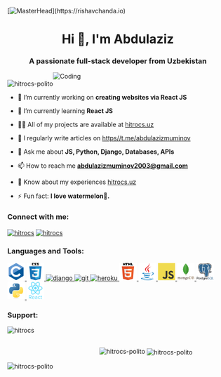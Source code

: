 [![MasterHead](https://1.bp.blogspot.com/-7A4WynwLsM...)](https://rishavchanda.io)

<h1 align="center">Hi 👋, I'm Abdulaziz</h1>
<h3 align="center">A passionate full-stack developer from Uzbekistan</h3>
<img align="right" alt="Coding" width="400" src="https://media0.giphy.com/media/qgQUggAC3Pfv687qPC/giphy.gif"/>

<p align="left"> <img src="https://komarev.com/ghpvc/?username=hitrocs-polito&label=Profile%20views&color=0e75b6&style=flat" alt="hitrocs-polito" /> </p>

- 🔭 I’m currently working on **creating websites via React JS**

- 🌱 I’m currently learning **React JS**

- 👨‍💻 All of my projects are available at [hitrocs.uz](hitrocs.uz)

- 📝 I regularly write articles on [https//t.me/abdulazizmuminov](https//t.me/abdulazizmuminov)

- 💬 Ask me about **JS, Python, Django, Databases, APIs**

- 📫 How to reach me **abdulazizmuminov2003@gmail.com**

- 📄 Know about my experiences [hitrocs.uz](hitrocs.uz)

- ⚡ Fun fact: **I love watermelon🍉.**

<h3 align="left">Connect with me:</h3>
<p align="left">
<a href="https://linkedin.com/in/hitrocs" target="blank"><img align="center" src="https://raw.githubusercontent.com/rahuldkjain/github-profile-readme-generator/master/src/images/icons/Social/linked-in-alt.svg" alt="hitrocs" height="30" width="40" /></a>
<a href="https://fb.com/hitrocs" target="blank"><img align="center" src="https://raw.githubusercontent.com/rahuldkjain/github-profile-readme-generator/master/src/images/icons/Social/facebook.svg" alt="hitrocs" height="30" width="40" /></a>
</p>


<h3 align="left">Languages and Tools:</h3>
<p align="left"> <a href="https://www.cprogramming.com/" target="_blank" rel="noreferrer"> <img src="https://raw.githubusercontent.com/devicons/devicon/master/icons/c/c-original.svg" alt="c" width="40" height="40"/> </a> <a href="https://www.w3schools.com/css/" target="_blank" rel="noreferrer"> <img src="https://raw.githubusercontent.com/devicons/devicon/master/icons/css3/css3-original-wordmark.svg" alt="css3" width="40" height="40"/> </a> <a href="https://www.djangoproject.com/" target="_blank" rel="noreferrer"> <img src="https://cdn.worldvectorlogo.com/logos/django.svg" alt="django" width="40" height="40"/> </a> <a href="https://git-scm.com/" target="_blank" rel="noreferrer"> <img src="https://www.vectorlogo.zone/logos/git-scm/git-scm-icon.svg" alt="git" width="40" height="40"/> </a> <a href="https://heroku.com" target="_blank" rel="noreferrer"> <img src="https://www.vectorlogo.zone/logos/heroku/heroku-icon.svg" alt="heroku" width="40" height="40"/> </a> <a href="https://www.w3.org/html/" target="_blank" rel="noreferrer"> <img src="https://raw.githubusercontent.com/devicons/devicon/master/icons/html5/html5-original-wordmark.svg" alt="html5" width="40" height="40"/> </a> <a href="https://www.java.com" target="_blank" rel="noreferrer"> <img src="https://raw.githubusercontent.com/devicons/devicon/master/icons/java/java-original.svg" alt="java" width="40" height="40"/> </a> <a href="https://developer.mozilla.org/en-US/docs/Web/JavaScript" target="_blank" rel="noreferrer"> <img src="https://raw.githubusercontent.com/devicons/devicon/master/icons/javascript/javascript-original.svg" alt="javascript" width="40" height="40"/> </a> <a href="https://www.mongodb.com/" target="_blank" rel="noreferrer"> <img src="https://raw.githubusercontent.com/devicons/devicon/master/icons/mongodb/mongodb-original-wordmark.svg" alt="mongodb" width="40" height="40"/> </a> <a href="https://www.postgresql.org" target="_blank" rel="noreferrer"> <img src="https://raw.githubusercontent.com/devicons/devicon/master/icons/postgresql/postgresql-original-wordmark.svg" alt="postgresql" width="40" height="40"/> </a> <a href="https://www.python.org" target="_blank" rel="noreferrer"> <img src="https://raw.githubusercontent.com/devicons/devicon/master/icons/python/python-original.svg" alt="python" width="40" height="40"/> </a> <a href="https://reactjs.org/" target="_blank" rel="noreferrer"> <img src="https://raw.githubusercontent.com/devicons/devicon/master/icons/react/react-original-wordmark.svg" alt="react" width="40" height="40"/> </a> </p>

<h3 align="left">Support:</h3>
<p><a href="https://www.buymeacoffee.com/hitrocs"> <img align="left" src="https://cdn.buymeacoffee.com/buttons/v2/default-yellow.png" height="50" width="210" alt="hitrocs" /></a></p><br><br>

<p><img align="left" src="https://github-readme-stats.vercel.app/api/top-langs?username=hitrocs-polito&show_icons=true&locale=en&layout=compact" alt="hitrocs-polito" /></p>

<p>&nbsp;<img align="center" src="https://github-readme-stats.vercel.app/api?username=hitrocs-polito&show_icons=true&locale=en" alt="hitrocs-polito" /></p>

<p><img align="center" src="https://github-readme-streak-stats.herokuapp.com/?user=hitrocs-polito&" alt="hitrocs-polito" /></p>
